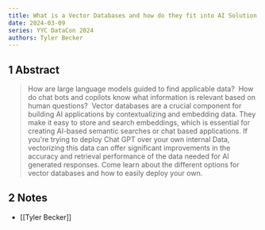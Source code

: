 ```yaml
---
title: What is a Vector Databases and how do they fit into AI Solution Architecture for building AI solutions on your data.
date: 2024-03-09
series: YYC DataCon 2024
authors: Tyler Becker
---
```

## 1 Abstract
> How are large language models guided to find applicable data?  How do chat bots and copilots know what information is relevant based on human questions?  Vector databases are a crucial component for building AI applications by contextualizing and embedding data. They make it easy to store and search embeddings, which is essential for creating AI-based semantic searches or chat based applications. If you're trying to deploy Chat GPT over your own internal Data, vectorizing this data can offer significant improvements in the accuracy and retrieval performance of the data needed for AI generated responses. Come learn about the different options for vector databases and how to easily deploy your own.

## 2 Notes
- [[Tyler Becker]]
